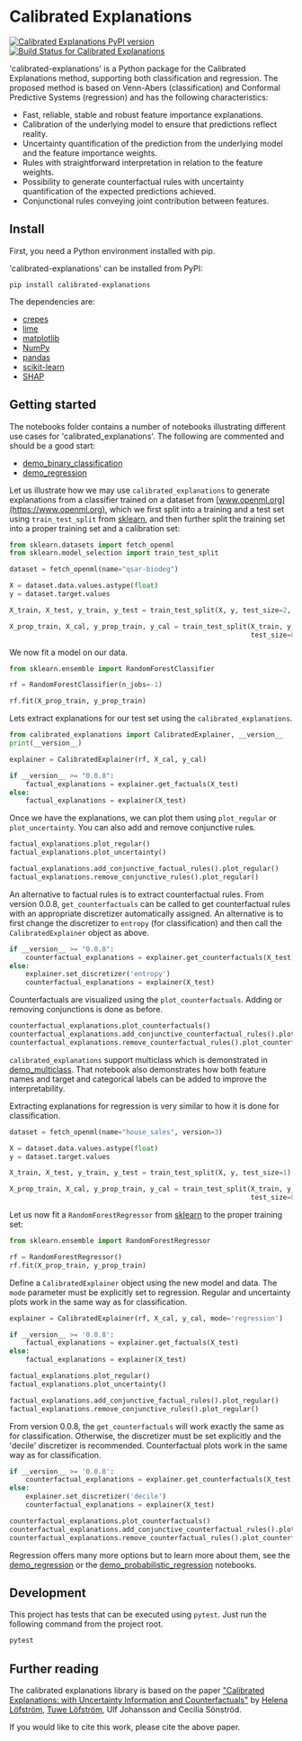 Calibrated Explanations
=======================

[![Calibrated Explanations PyPI version][pypi-version]][calibrated-explanations-on-pypi]
[![Build Status for Calibrated Explanations][build-status]][build-log]

'calibrated-explanations' is a Python package for the Calibrated Explanations method, supporting both classification and regression.
The proposed method is based on Venn-Abers (classification) and Conformal Predictive Systems (regression) and has the following characteristics:
* Fast, reliable, stable and robust feature importance explanations.
* Calibration of the underlying model to ensure that predictions reflect reality.
* Uncertainty quantification of the prediction from the underlying model and the feature importance weights. 
* Rules with straightforward interpretation in relation to the feature weights.
* Possibility to generate counterfactual rules with uncertainty quantification of the expected predictions achieved.
* Conjunctional rules conveying joint contribution between features.


Install
-------

First, you need a Python environment installed with pip.

'calibrated-explanations' can be installed from PyPI:

	pip install calibrated-explanations

The dependencies are:

* [crepes](https://github.com/henrikbostrom/crepes)
* [lime](https://github.com/marcotcr/lime)
* [matplotlib](https://matplotlib.org/)
* [NumPy](https://numpy.org/)
* [pandas](https://pandas.pydata.org/)
* [scikit-learn](https://scikit-learn.org/)
* [SHAP](https://pypi.org/project/shap/)


Getting started
---------------
The notebooks folder contains a number of notebooks illustrating different use cases for 'calibrated_explanations'. The following are commented and should be a good start:
* [demo_binary_classification](https://github.com/Moffran/calibrated_explanations/blob/main/notebooks/demo_binary_classification.ipynb) 
* [demo_regression](https://github.com/Moffran/calibrated_explanations/blob/main/notebooks/demo_regression.ipynb) 

Let us illustrate how we may use `calibrated_explanations` to generate explanations from a classifier trained on a dataset from
[www.openml.org](https://www.openml.org), which we first split into a
training and a test set using `train_test_split` from
[sklearn](https://scikit-learn.org), and then further split the
training set into a proper training set and a calibration set:

```python
from sklearn.datasets import fetch_openml
from sklearn.model_selection import train_test_split

dataset = fetch_openml(name="qsar-biodeg")

X = dataset.data.values.astype(float)
y = dataset.target.values

X_train, X_test, y_train, y_test = train_test_split(X, y, test_size=2, stratify=y)

X_prop_train, X_cal, y_prop_train, y_cal = train_test_split(X_train, y_train,
                                                            test_size=0.25)

```

We now fit a model on our data. 

```python
from sklearn.ensemble import RandomForestClassifier

rf = RandomForestClassifier(n_jobs=-1)

rf.fit(X_prop_train, y_prop_train)
```

Lets extract explanations for our test set using the `calibrated_explanations`.


```python
from calibrated_explanations import CalibratedExplainer, __version__
print(__version__)

explainer = CalibratedExplainer(rf, X_cal, y_cal)

if __version__ >= "0.0.8":
    factual_explanations = explainer.get_factuals(X_test)
else:
    factual_explanations = explainer(X_test)
```

Once we have the explanations, we can plot them using `plot_regular` or `plot_uncertainty`. You can also add and remove conjunctive rules.

```python
factual_explanations.plot_regular()
factual_explanations.plot_uncertainty()

factual_explanations.add_conjunctive_factual_rules().plot_regular()
factual_explanations.remove_conjunctive_rules().plot_regular()
```

An alternative to factual rules is to extract counterfactual rules. 
From version 0.0.8, `get_counterfactuals` can be called to get counterfactual rules with an appropriate discretizer automatically assigned. An alternative is to first change the discretizer to `entropy` (for classification) and then call the `CalibratedExplainer` object as above. 

```python
if __version__ >= "0.0.8":
    counterfactual_explanations = explainer.get_counterfactuals(X_test)
else:
    explainer.set_discretizer('entropy')
    counterfactual_explanations = explainer(X_test)
```

Counterfactuals are visualized using the `plot_counterfactuals`. Adding or removing conjunctions is done as before. 

```python
counterfactual_explanations.plot_counterfactuals()
counterfactual_explanations.add_conjunctive_counterfactual_rules().plot_counterfactuals()
counterfactual_explanations.remove_counterfactual_rules().plot_counterfactuals()
```

`calibrated_explanations` support multiclass which is demonstrated in [demo_multiclass](https://github.com/Moffran/calibrated_explanations/blob/main/notebooks/demo_multiclass.ipynb). That notebook also demonstrates how both feature names and target and categorical labels can be added to improve the interpretability. 

Extracting explanations for regression is very similar to how it is done for classification. 

```python
dataset = fetch_openml(name="house_sales", version=3)

X = dataset.data.values.astype(float)
y = dataset.target.values

X_train, X_test, y_train, y_test = train_test_split(X, y, test_size=1)

X_prop_train, X_cal, y_prop_train, y_cal = train_test_split(X_train, y_train,
                                                            test_size=0.25)
```

Let us now fit a `RandomForestRegressor` from
[sklearn](https://scikit-learn.org) to the proper training
set:

```python
from sklearn.ensemble import RandomForestRegressor

rf = RandomForestRegressor()
rf.fit(X_prop_train, y_prop_train)
```

Define a `CalibratedExplainer` object using the new model and data. The `mode` parameter must be explicitly set to regression. Regular and uncertainty plots work in the same way as for classification.

```python
explainer = CalibratedExplainer(rf, X_cal, y_cal, mode='regression')

if __version__ >= '0.0.8':
    factual_explanations = explainer.get_factuals(X_test)
else:
    factual_explanations = explainer(X_test)

factual_explanations.plot_regular()
factual_explanations.plot_uncertainty()

factual_explanations.add_conjunctive_factual_rules().plot_regular()
factual_explanations.remove_conjunctive_rules().plot_regular()
```

From version 0.0.8, the `get_counterfactuals` will work exactly the same as for classification. Otherwise, the discretizer must be set explicitly and the 'decile' discretizer is recommended. Counterfactual plots work in the same way as for classification.

```python
if __version__ >= '0.0.8':
    counterfactual_explanations = explainer.get_counterfactuals(X_test)
else:
    explainer.set_discretizer('decile')
    counterfactual_explanations = explainer(X_test)

counterfactual_explanations.plot_counterfactuals()
counterfactual_explanations.add_conjunctive_counterfactual_rules().plot_counterfactuals()
counterfactual_explanations.remove_counterfactual_rules().plot_counterfactuals()
```
Regression offers many more options but to learn more about them, see the [demo_regression](https://github.com/Moffran/calibrated_explanations/blob/main/notebooks/demo_regression.ipynb) or the [demo_probabilistic_regression](https://github.com/Moffran/calibrated_explanations/blob/main/notebooks/demo_probabilistic_regression.ipynb) notebooks.


Development
-----------

This project has tests that can be executed using `pytest`.
Just run the following command from the project root.

```bash
pytest
```


Further reading
---------------

The calibrated explanations library is based on the paper
["Calibrated Explanations: with Uncertainty Information and Counterfactuals"](https://arxiv.org/abs/2305.02305)
by
[Helena Löfström](https://github.com/Moffran),
[Tuwe Löfström](https://github.com/tuvelofstrom),
Ulf Johansson and
Cecilia Sönströd.

If you would like to cite this work, please cite the above paper.

[build-log]:    https://github.com/Moffran/calibrated_explanations/actions/workflows/test.yml
[build-status]: https://github.com/Moffran/calibrated_explanations/actions/workflows/test.yml/badge.svg
[pypi-version]: https://img.shields.io/pypi/v/calibrated-explanations
[calibrated-explanations-on-pypi]: https://pypi.org/project/calibrated-explanations
